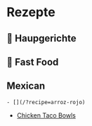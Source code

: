 # Rezepte

## 🍝 Haupgerichte


## 🍔 Fast Food


## Mexican

`- [](/?recipe=arroz-rojo)`
- [Chicken Taco Bowls](/?recipe=chicken_taco_bowls_recipe)
